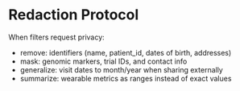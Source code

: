 # Redaction Protocol

When filters request privacy:
- remove: identifiers (name, patient_id, dates of birth, addresses)
- mask: genomic markers, trial IDs, and contact info
- generalize: visit dates to month/year when sharing externally
- summarize: wearable metrics as ranges instead of exact values
